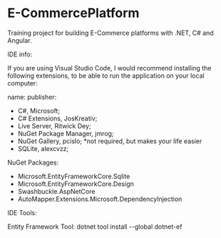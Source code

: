 # E-CommercePlatform

Training project for building E-Commerce platforms with .NET, C# and Angular.

IDE info:

If you are using Visual Studio Code, I would recommend installing the following extensions,
to be able to run the application on your local computer:

name: publisher:

- C#, Microsoft;
- C# Extensions, JosKreativ;
- Live Server, Ritwick Dey;
- NuGet Package Manager, jmrog;
- NuGet Gallery, pcislo; \*not required, but makes your life easier
- SQLite, alexcvzz;

NuGet Packages:

- Microsoft.EntityFrameworkCore.Sqlite
- Microsoft.EntityFrameworkCore.Design
- Swashbuckle.AspNetCore
- AutoMapper.Extensions.Microsoft.DependencyInjection

IDE Tools:

Entity Framework Tool: dotnet tool install --global dotnet-ef
